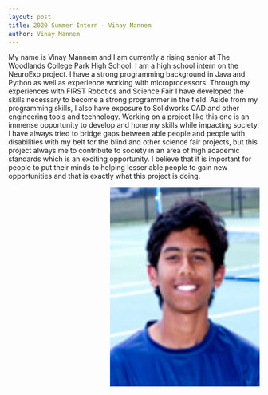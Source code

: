```yaml
---
layout: post
title: 2020 Summer Intern - Vinay Mannem
author: Vinay Mannem
---
```


<p>My name is Vinay Mannem and I am currently a rising senior at The Woodlands College Park High School. I am a high school intern on the NeuroExo project. I have a strong programming background in Java and Python as well as experience working with microprocessors. Through my experiences with FIRST Robotics and Science Fair I have developed the skills necessary to become a strong programmer in the field. Aside from my programming skills, I also have exposure to Solidworks CAD and other engineering tools and technology. Working on a project like this one is an immense opportunity to develop and hone my skills while impacting society. I have always tried to bridge gaps between able people and people with disabilities with my belt for the blind and other science fair projects, but this project always me to contribute to society in an area of high academic standards which is an exciting opportunity. I believe that it is important for people to put their minds to helping lesser able people to gain new opportunities and that is exactly what this project is doing.</p>
<img src="/photos/vinay.png" width="300" height="400" style="float: right">
